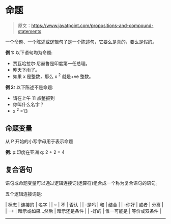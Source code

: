 # 命题

> 原文：<https://www.javatpoint.com/propositions-and-compound-statements>

一个命题、一个陈述或逻辑句子是一个陈述句，它要么是真的，要么是假的。

**例 1:** 以下语句均为命题:

*   贾瓦哈拉尔·尼赫鲁是印度第一任总理。
*   昨天下雨了。
*   如果 x 是整数，那么 x <sup>2</sup> 就是+ve 整数。

**例 2:** 以下陈述不是命题:

*   请在上午 11 点整报到
*   你叫什么名字？
*   x <sup>2</sup> =13

## 命题变量

从 P 开始的小写字母用于表示命题

**例:** p:印度在亚洲
q: 2 + 2 = 4

## 复合语句

语句或命题变量可以通过逻辑连接词(运算符)组合成一个称为复合语句的语句。

五个逻辑连接词是:

| 标志 | 连接的 | 名字 |
| ~ | 不 | 否认 |
| -是吗 | 和 | 结合 |
| -你好 | 或者 | 分离 |
| ⟶ | 暗示或如果...然后 | 暗示还是条件 |
| -好的 | 惟一可能是 | 等价或双条件 |

* * *